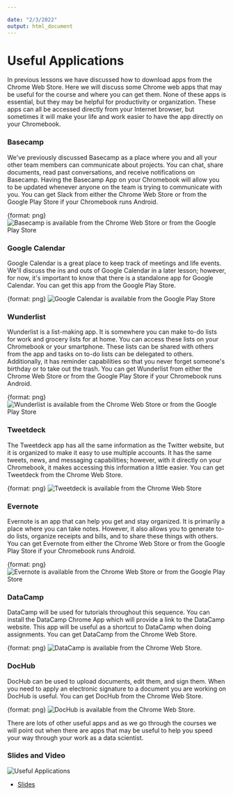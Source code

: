 ```yaml
---

date: "2/3/2022"
output: html_document
---
```





# Useful Applications

In previous lessons we have discussed how to download apps from the Chrome Web Store. Here we will discuss some Chrome web apps that may be useful for the course and where you can get them. None of these apps is essential, but they may be helpful for productivity or organization. These apps can all be accessed directly from your Internet browser, but sometimes it will make your life and work easier to have the app directly on your Chromebook.


### Basecamp

We've previously discussed Basecamp as a place where you and all your other team members can communicate about projects. You can chat, share documents, read past conversations, and receive notifications on Basecamp. Having the Basecamp App on your Chromebook will allow you to be updated whenever anyone on the team is trying to communicate with you. You can get Slack from either the Chrome Web Store or from the Google Play Store if your Chromebook runs Android.

{format: png}
![Basecamp is available from the Chrome Web Store or from the Google Play Store](https://docs.google.com/presentation/d/1oEKP1NX1_cjxQj4SQNDknVwDDV8bG3JRkvFxOiLUg3A/export/png?id=1oEKP1NX1_cjxQj4SQNDknVwDDV8bG3JRkvFxOiLUg3A&pageid=g3b177a318f_0_5)


### Google Calendar

Google Calendar is a great place to keep track of meetings and life events. We'll discuss the ins and outs of Google Calendar in a later lesson; however, for now, it's important to know that there is a standalone app for Google Calendar. You can get this app from the Google Play Store.

{format: png}
![Google Calendar is available from the Google Play Store](https://docs.google.com/presentation/d/1oEKP1NX1_cjxQj4SQNDknVwDDV8bG3JRkvFxOiLUg3A/export/png?id=1oEKP1NX1_cjxQj4SQNDknVwDDV8bG3JRkvFxOiLUg3A&pageid=g3b177a318f_0_81)


### Wunderlist

Wunderlist is a list-making app. It is somewhere you can make to-do lists for work and grocery lists for at home. You can access these lists on your Chromebook or your smartphone. These lists can be shared with others from the app and tasks on to-do lists can be delegated to others. Additionally, it has reminder capabilities so that you never forget someone's birthday or to take out the trash. You can get Wunderlist from either the Chrome Web Store or from the Google Play Store if your Chromebook runs Android.

{format: png}
![Wunderlist is available from the Chrome Web Store or from the Google Play Store](https://docs.google.com/presentation/d/1oEKP1NX1_cjxQj4SQNDknVwDDV8bG3JRkvFxOiLUg3A/export/png?id=1oEKP1NX1_cjxQj4SQNDknVwDDV8bG3JRkvFxOiLUg3A&pageid=g3b177a318f_0_86)

### Tweetdeck

The Tweetdeck app has all the same information as the Twitter website, but it is organized to make it easy to use multiple accounts. It has the same tweets, news, and messaging capabilities; however, with it directly on your Chromebook, it makes accessing this information a little easier. You can get Tweetdeck from the Chrome Web Store.

{format: png}
![Tweetdeck is available from the Chrome Web Store](https://docs.google.com/presentation/d/1oEKP1NX1_cjxQj4SQNDknVwDDV8bG3JRkvFxOiLUg3A/export/png?id=1oEKP1NX1_cjxQj4SQNDknVwDDV8bG3JRkvFxOiLUg3A&pageid=g3b177a318f_0_91)

### Evernote

Evernote is an app that can help you get and stay organized. It is primarily a place where you can take notes. However, it also allows you to generate to-do lists, organize receipts and bills, and to share these things with others. You can get Evernote from either the Chrome Web Store or from the Google Play Store if your Chromebook runs Android.

{format: png}
![Evernote is available from the Chrome Web Store or from the Google Play Store](https://docs.google.com/presentation/d/1oEKP1NX1_cjxQj4SQNDknVwDDV8bG3JRkvFxOiLUg3A/export/png?id=1oEKP1NX1_cjxQj4SQNDknVwDDV8bG3JRkvFxOiLUg3A&pageid=g3b177a318f_0_96)



### DataCamp

DataCamp will be used for tutorials throughout this sequence. You can install the DataCamp Chrome App which will provide a link to the DataCamp website. This app will be useful as a shortcut to DataCamp when doing assignments. You can get DataCamp from the Chrome Web Store.

{format: png}
![DataCamp is available from the Chrome Web Store.](https://docs.google.com/presentation/d/1oEKP1NX1_cjxQj4SQNDknVwDDV8bG3JRkvFxOiLUg3A/export/png?id=1oEKP1NX1_cjxQj4SQNDknVwDDV8bG3JRkvFxOiLUg3A&pageid=g3b177a318f_0_101)


### DocHub

DocHub can be used to upload documents, edit them, and sign them. When you need to apply an electronic signature to a document you are working on DocHub is useful. You can get DocHub from the Chrome Web Store.

{format: png}
![DocHub is available from the Chrome Web Store.](https://docs.google.com/presentation/d/1oEKP1NX1_cjxQj4SQNDknVwDDV8bG3JRkvFxOiLUg3A/export/png?id=1oEKP1NX1_cjxQj4SQNDknVwDDV8bG3JRkvFxOiLUg3A&pageid=g3b177a318f_0_106)


There are lots of other useful apps and as we go through the courses we will point out when there are apps that may be useful to help you speed your way through your work as a data scientist.

### Slides and Video

![Useful Applications](https://www.youtube.com/watch?v=aLa8TE8azG8)

* [Slides](https://docs.google.com/presentation/d/1oEKP1NX1_cjxQj4SQNDknVwDDV8bG3JRkvFxOiLUg3A/edit?usp=sharing)
